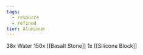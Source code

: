 ```yaml
---
tags:
  - resource
  - refined
tier: Aluminum
---
```

38x Water
150x [[Basalt Stone]]
1x [[Silicone Block]]